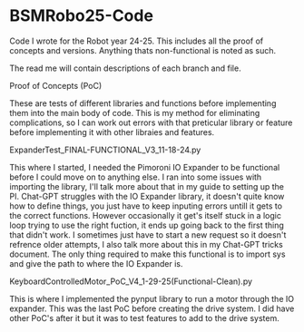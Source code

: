 # BSMRobo25-Code
Code I wrote for the Robot year 24-25. This includes all the proof of concepts and versions. Anything thats non-functional is noted as such.

The read me will contain descriptions of each branch and file.

Proof of Concepts (PoC)

These are tests of different libraries and functions before implementing them into the main body of code. This is my method for eliminating complications, so I can work out errors with that preticular library or feature before implementing it with other libraies and features.

ExpanderTest_FINAL-FUNCTIONAL_V3_11-18-24.py

This where I started, I needed the Pimoroni IO Expander to be functional before I could move on to anything else. I ran into some issues with importing the library, I'll talk more about that in my guide to setting up the PI. Chat-GPT struggles with the IO Expander library, it doesn't quite know how to define things, you just have to keep inputing errors untill   it gets to the correct functions. However occasionally it get's itself stuck in a logic loop trying to use the right fuction, it ends up going back to the first thing that didn't work. I sometimes just have to start a new request so it doesn't refrence older attempts, I also talk more about this in my Chat-GPT tricks document. The only thing required to make this functional is to import sys and give the path to where the IO Expander is.

KeyboardControlledMotor_PoC_V4_1-29-25(Functional-Clean).py

This is where I implemented the pynput library to run a motor through the IO expander. This was the last PoC before creating the drive system. I did have other PoC's after it but it was to test features to add to the drive system. 
